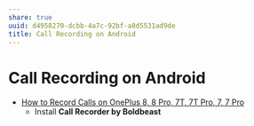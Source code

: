 ```yaml
---
share: true
uuid: d4958270-dcbb-4a7c-92bf-a8d5531ad9de
title: Call Recording on Android
---
```

# Call Recording on Android
*   [How to Record Calls on OnePlus 8, 8 Pro, 7T, 7T Pro, 7, 7 Pro](https://oneplustips.com/how-to-record-phone-calls-oneplus/)
    *   Install **Call Recorder by Boldbeast**